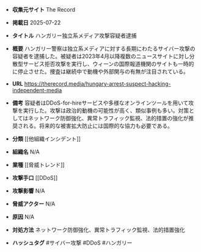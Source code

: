 - **収集元サイト**
The Record

- **掲載日**
2025-07-22

- **タイトル**
ハンガリー独立系メディア攻撃容疑者逮捕

- **概要**
ハンガリー警察は独立系メディアに対する長期にわたるサイバー攻撃の容疑者を逮捕した。被疑者は2023年4月以降複数のニュースサイトに対し分散型サービス拒否攻撃を実行し、ウィーンの国際報道機関のサイトも一時的に停止させた。捜査は継続中で動機や外部関与の有無が注目されている。

- **URL**
https://therecord.media/hungary-arrest-suspect-hacking-independent-media

- **備考**
容疑者はDDoS-for-hireサービスや多様なオンラインツールを用いて攻撃を実行した。攻撃は政治的動機の可能性が高く、類似事例も多い。対策としてはネットワーク防御強化、異常トラフィック監視、法的措置の強化が推奨される。将来的な被害拡大防止には国際的な協力も必要である。

- **分類**
[[他組織インシデント]]

- **組織名**
N/A

- **業種**
[[脅威トレンド]]

- **攻撃手口**
[[DDoS]]

- **攻撃影響**
N/A

- **脅威アクター**
N/A

- **原因**
N/A

- **対処方法**
ネットワーク防御強化、異常トラフィック監視、法的措置強化

- **ハッシュタグ**
#サイバー攻撃 #DDoS #ハンガリー
